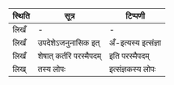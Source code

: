 | स्थिति | सूत्र | टिप्पणी |
| ----- | ------- | ------ |
| लिखँ | - | - |
| लिखँ | उपदेशेऽजनुनासिक इत् | अँ-इत्यस्य इत्संज्ञा |
| लिखँ | शेषात् कर्तरि परस्मैपदम् | इति परस्मैपदम् |
| लिख् | तस्य लोपः | इत्संज्ञकस्य लोपः |
